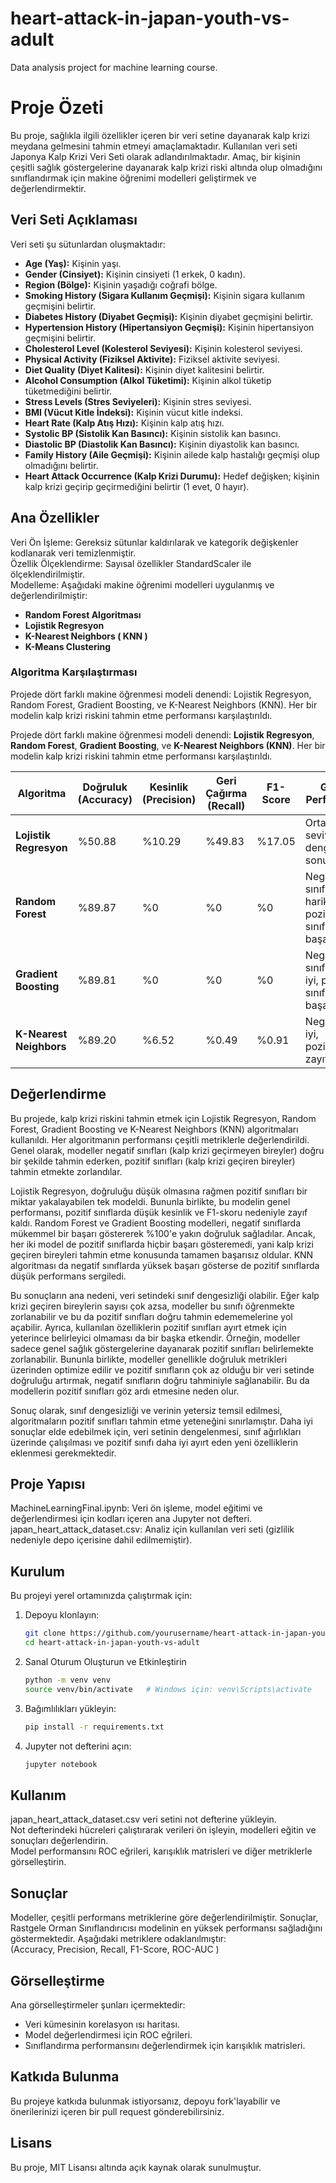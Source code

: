 # heart-attack-in-japan-youth-vs-adult  
Data analysis project for machine learning course.  

# Proje Özeti 
Bu proje, sağlıkla ilgili özellikler içeren bir veri setine dayanarak kalp krizi meydana gelmesini tahmin etmeyi amaçlamaktadır. Kullanılan veri seti Japonya Kalp Krizi Veri Seti olarak adlandırılmaktadır. Amaç, bir kişinin çeşitli sağlık göstergelerine dayanarak kalp krizi riski altında olup olmadığını sınıflandırmak için makine öğrenimi modelleri geliştirmek ve değerlendirmektir.  

## Veri Seti Açıklaması
Veri seti şu sütunlardan oluşmaktadır:  

* **Age (Yaş):**   Kişinin yaşı.  
* **Gender (Cinsiyet):**   Kişinin cinsiyeti (1 erkek, 0 kadın).  
* **Region (Bölge):**   Kişinin yaşadığı coğrafi bölge.  
* **Smoking History (Sigara Kullanım Geçmişi):**   Kişinin sigara kullanım geçmişini belirtir.  
* **Diabetes History (Diyabet Geçmişi):**   Kişinin diyabet geçmişini belirtir.  
* **Hypertension History (Hipertansiyon Geçmişi):**   Kişinin hipertansiyon geçmişini belirtir.  
* **Cholesterol Level (Kolesterol Seviyesi):**   Kişinin kolesterol seviyesi.  
* **Physical Activity (Fiziksel Aktivite):**   Fiziksel aktivite seviyesi.  
* **Diet Quality (Diyet Kalitesi):**   Kişinin diyet kalitesini belirtir.  
* **Alcohol Consumption (Alkol Tüketimi):**   Kişinin alkol tüketip tüketmediğini belirtir.  
* **Stress Levels (Stres Seviyeleri):**   Kişinin stres seviyesi.   
* **BMI (Vücut Kitle İndeksi):**   Kişinin vücut kitle indeksi.  
* **Heart Rate (Kalp Atış Hızı):**   Kişinin kalp atış hızı.  
* **Systolic BP (Sistolik Kan Basıncı):**   Kişinin sistolik kan basıncı.  
* **Diastolic BP (Diastolik Kan Basıncı):**   Kişinin diyastolik kan basıncı.  
* **Family History (Aile Geçmişi):**   Kişinin ailede kalp hastalığı geçmişi olup olmadığını belirtir.  
* **Heart Attack Occurrence (Kalp Krizi Durumu):**   Hedef değişken; kişinin kalp krizi geçirip geçirmediğini belirtir (1 evet, 0 hayır).
  
## Ana Özellikler  
Veri Ön İşleme: Gereksiz sütunlar kaldırılarak ve kategorik değişkenler kodlanarak veri temizlenmiştir.  
Özellik Ölçeklendirme: Sayısal özellikler StandardScaler ile ölçeklendirilmiştir.  
Modelleme: Aşağıdaki makine öğrenimi modelleri uygulanmış ve değerlendirilmiştir:  
* **Random Forest Algoritması**  
* **Lojistik Regresyon**  
* **K-Nearest Neighbors ( KNN )** 
* **K-Means Clustering**
  
### Algoritma Karşılaştırması
Projede dört farklı makine öğrenmesi modeli denendi: Lojistik Regresyon, Random Forest, Gradient Boosting, ve K-Nearest Neighbors 
(KNN). Her bir modelin kalp krizi riskini tahmin etme performansı karşılaştırıldı.    

Projede dört farklı makine öğrenmesi modeli denendi: **Lojistik Regresyon**, **Random Forest**, **Gradient Boosting**, ve **K-Nearest Neighbors (KNN)**. Her bir modelin kalp krizi riskini tahmin etme performansı karşılaştırıldı.

| **Algoritma**            | **Doğruluk (Accuracy)** | **Kesinlik (Precision)** | **Geri Çağırma (Recall)** | **F1-Score** | **Genel Performans**         |
|--------------------------|-------------------------|--------------------------|---------------------------|--------------|------------------------------|
| **Lojistik Regresyon**    | %50.88                  | %10.29                   | %49.83                    | %17.05       | Orta seviyede, dengesiz sonuç |
| **Random Forest**         | %89.87                  | %0                       | %0                        | %0           | Negatif sınıflar için harika, pozitif sınıflarda başarısız |
| **Gradient Boosting**     | %89.81                  | %0                       | %0                        | %0           | Negatif sınıflar için iyi, pozitif sınıflarda başarısız |
| **K-Nearest Neighbors**   | %89.20                  | %6.52                    | %0.49                     | %0.91        | Negatiflerde iyi, pozitiflerde zayıf |

## Değerlendirme
  Bu projede, kalp krizi riskini tahmin etmek için Lojistik Regresyon, Random Forest, Gradient Boosting ve K-Nearest Neighbors (KNN) algoritmaları kullanıldı. Her algoritmanın performansı çeşitli metriklerle değerlendirildi. Genel olarak, modeller negatif sınıfları (kalp krizi geçirmeyen bireyler) doğru bir şekilde tahmin ederken, pozitif sınıfları (kalp krizi geçiren bireyler) tahmin etmekte zorlandılar.

  Lojistik Regresyon, doğruluğu düşük olmasına rağmen pozitif sınıfları bir miktar yakalayabilen tek modeldi. Bununla birlikte, bu modelin genel performansı, pozitif sınıflarda düşük kesinlik ve F1-skoru nedeniyle zayıf kaldı. Random Forest ve Gradient Boosting modelleri, negatif sınıflarda mükemmel bir başarı göstererek %100'e yakın doğruluk sağladılar. Ancak, her iki model de pozitif sınıflarda hiçbir başarı gösteremedi, yani kalp krizi geçiren bireyleri tahmin etme konusunda tamamen başarısız oldular. KNN algoritması da negatif sınıflarda yüksek başarı gösterse de pozitif sınıflarda düşük performans sergiledi.

  Bu sonuçların ana nedeni, veri setindeki sınıf dengesizliği olabilir. Eğer kalp krizi geçiren bireylerin sayısı çok azsa, modeller bu sınıfı öğrenmekte zorlanabilir ve bu da pozitif sınıfları doğru tahmin edememelerine yol açabilir. Ayrıca, kullanılan özelliklerin pozitif sınıfları ayırt etmek için yeterince belirleyici olmaması da bir başka etkendir. Örneğin, modeller sadece genel sağlık göstergelerine dayanarak pozitif sınıfları belirlemekte zorlanabilir. Bununla birlikte, modeller genellikle doğruluk metrikleri üzerinden optimize edilir ve pozitif sınıfların çok az olduğu bir veri setinde doğruluğu artırmak, negatif sınıfların doğru tahminiyle sağlanabilir. Bu da modellerin pozitif sınıfları göz ardı etmesine neden olur.

  Sonuç olarak, sınıf dengesizliği ve verinin yetersiz temsil edilmesi, algoritmaların pozitif sınıfları tahmin etme yeteneğini sınırlamıştır. Daha iyi sonuçlar elde edebilmek için, veri setinin dengelenmesi, sınıf ağırlıkları üzerinde çalışılması ve pozitif sınıfı daha iyi ayırt eden yeni özelliklerin eklenmesi gerekmektedir.


## Proje Yapısı  
MachineLearningFinal.ipynb: Veri ön işleme, model eğitimi ve değerlendirmesi için kodları içeren ana Jupyter not defteri.  
japan_heart_attack_dataset.csv: Analiz için kullanılan veri seti (gizlilik nedeniyle depo içerisine dahil edilmemiştir).  

## Kurulum  

Bu projeyi yerel ortamınızda çalıştırmak için:  

1. Depoyu klonlayın:   
   ```bash
   git clone https://github.com/yourusername/heart-attack-in-japan-youth-vs-adult.git
   cd heart-attack-in-japan-youth-vs-adult
2. Sanal Oturum Oluşturun ve Etkinleştirin  
   ```bash
   python -m venv venv
   source venv/bin/activate   # Windows için: venv\Scripts\activate
3. Bağımlılıkları yükleyin:  
   ```bash
   pip install -r requirements.txt
4. Jupyter not defterini açın:  
   ```bash
   jupyter notebook
## Kullanım
japan_heart_attack_dataset.csv veri setini not defterine yükleyin.   
Not defterindeki hücreleri çalıştırarak verileri ön işleyin, modelleri eğitin ve sonuçları değerlendirin.  
Model performansını ROC eğrileri, karışıklık matrisleri ve diğer metriklerle görselleştirin.   
## Sonuçlar   
Modeller, çeşitli performans metriklerine göre değerlendirilmiştir. Sonuçlar, Rastgele Orman Sınıflandırıcısı modelinin en yüksek performansı sağladığını göstermektedir. Aşağıdaki metriklere odaklanılmıştır:   
(Accuracy, Precision, Recall, F1-Score, ROC-AUC )    

## Görselleştirme   
Ana görselleştirmeler şunları içermektedir:   
* Veri kümesinin korelasyon ısı haritası.
* Model değerlendirmesi için ROC eğrileri.
* Sınıflandırma performansını değerlendirmek için karışıklık matrisleri.

 
## Katkıda Bulunma  
Bu projeye katkıda bulunmak istiyorsanız, depoyu fork'layabilir ve önerilerinizi içeren bir pull request gönderebilirsiniz.    

## Lisans
Bu proje, MIT Lisansı altında açık kaynak olarak sunulmuştur.  


  




